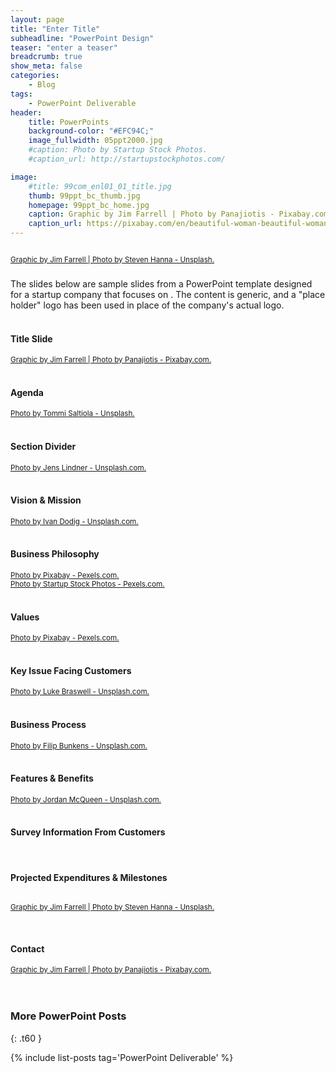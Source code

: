 ```yaml
---
layout: page
title: "Enter Title"
subheadline: "PowerPoint Design"
teaser: "enter a teaser"
breadcrumb: true
show_meta: false
categories:
    - Blog
tags:
    - PowerPoint Deliverable
header:
    title: PowerPoints
    background-color: "#EFC94C;"
    image_fullwidth: 05ppt2000.jpg
    #caption: Photo by Startup Stock Photos.
    #caption_url: http://startupstockphotos.com/

image:
    #title: 99com_enl01_01_title.jpg
    thumb: 99ppt_bc_thumb.jpg
    homepage: 99ppt_bc_home.jpg
    caption: Graphic by Jim Farrell | Photo by Panajiotis - Pixabay.com.
    caption_url: https://pixabay.com/en/beautiful-woman-beautiful-woman-2150881/
---
```

<!--more-->
<p style="margin:0;"><img src="{{ site.urlimg }}99ppt_bc_title.jpg" alt=""></p>
<p><a href="https://unsplash.com/photos/3Ub-gXhLE6Y"><small>Graphic by Jim Farrell | Photo by Steven Hanna - Unsplash.</small></a></p>

### <General Lead in Description>
The slides below are sample slides from a PowerPoint template designed for a startup company that focuses on <enter text here>. The content is generic, and a "place holder" logo has been used in place of the company's actual logo.
<br><br>

<!--Slide 01: Title Slide-->
#### Title Slide
<p style="margin:0;"><img src="{{ site.urlimg }}99ppt_bc_zslide01.jpg" alt=""></p>
<p style="margin:0;"><a href="https://pixabay.com/en/beautiful-woman-beautiful-woman-2150881/"><small>Graphic by Jim Farrell | Photo by Panajiotis - Pixabay.com.</small></a></p>
<br>

<!--Slide 02: Title Slide-->
#### Agenda
<p style="margin:0;"><img src="{{ site.urlimg }}99ppt_bc_zslide02.jpg" alt=""></p>
<p style="margin:0;"><a href="https://unsplash.com/photos/1nBvotYiZQI"><small>Photo by Tommi Saltiola - Unsplash.</small></a></p>
<br>

<!--Slide 03: Title Slide-->
#### Section Divider
<p style="margin:0;"><img src="{{ site.urlimg }}99ppt_bc_zslide03.jpg" alt=""></p>
<p style="margin:0;"><a href="https://unsplash.com/photos/4i7-mcM7xSY"><small>Photo by Jens Lindner - Unsplash.com.</small></a></p>
<br>

<!--Slide 04: Title Slide-->
#### Vision & Mission
<p style="margin:0;"><img src="{{ site.urlimg }}99ppt_bc_zslide04.jpg" alt=""></p>
<p style="margin:0;"><a href="https://unsplash.com/photos/R21SyyJDFgc"><small>Photo by Ivan Dodig - Unsplash.com.</small></a></p>
<br>

<!--Slide 05: Title Slide-->
#### Business Philosophy
<p style="margin:0;"><img src="{{ site.urlimg }}99ppt_bc_zslide05.jpg" alt=""></p>
<p style="margin:0;"><a href="https://www.pexels.com/photo/adult-architect-blueprint-business-416405/"><small>Photo by Pixabay - Pexels.com.</small></a></p>
<p style="margin:0;"><a href="https://www.pexels.com/photo/advice-advise-advisor-business-7075/"><small>Photo by Startup Stock Photos - Pexels.com.</small></a></p>
<br>

<!--Slide 06: Title Slide-->
#### Values
<p style="margin:0;"><img src="{{ site.urlimg }}99ppt_bc_zslide06.jpg" alt=""></p>
<p style="margin:0;"><a href="https://www.pexels.com/photo/adult-architect-blueprint-business-416405/"><small>Photo by Pixabay - Pexels.com.</small></a></p>
<br>

<!--Slide 07: Title Slide-->
#### Key Issue Facing Customers
<p style="margin:0;"><img src="{{ site.urlimg }}99ppt_bc_zslide07.jpg" alt=""></p>
<p style="margin:0;"><a href="https://unsplash.com/photos/8BxRYuPkzkU"><small>Photo by Luke Braswell - Unsplash.com.</small></a></p>
<br>

<!--Slide 08: Title Slide-->
#### Business Process
<p style="margin:0;"><img src="{{ site.urlimg }}99ppt_bc_zslide08.jpg" alt=""></p>
<p style="margin:0;"><a href="https://unsplash.com/photos/MfA21vhkVLg"><small>Photo by Filip Bunkens - Unsplash.com.</small></a></p>
<br>

<!--Slide 09: Title Slide-->
#### Features & Benefits
<p style="margin:0;"><img src="{{ site.urlimg }}99ppt_bc_zslide09.jpg" alt=""></p>
<p style="margin:0;"><a href="https://unsplash.com/photos/kt_s46DVgJA"><small>Photo by Jordan McQueen - Unsplash.com.</small></a></p>
<br>

<!--Slide 10: Title Slide-->
#### Survey Information From Customers
<p style="margin:0;"><img src="{{ site.urlimg }}99ppt_bc_zslide10.jpg" alt=""></p>
<br>

<!--Slide 11: Title Slide-->
#### Projected Expenditures & Milestones
<p style="margin:0;"><img src="{{ site.urlimg }}99ppt_bc_zslide11.jpg" alt=""></p>
<p><a href="https://unsplash.com/photos/3Ub-gXhLE6Y"><small>Graphic by Jim Farrell | Photo by Steven Hanna - Unsplash.</small></a></p>
<br>

<!--Slide 12: Title Slide-->
#### Contact
<p style="margin:0;"><img src="{{ site.urlimg }}99ppt_bc_zslide12.jpg" alt=""></p>
<p style="margin:0;"><a href="https://pixabay.com/en/beautiful-woman-beautiful-woman-2150881/"><small>Graphic by Jim Farrell | Photo by Panajiotis - Pixabay.com.</small></a></p>

<br>
<br>

### More PowerPoint Posts
{: .t60 }

{% include list-posts tag='PowerPoint Deliverable' %}
